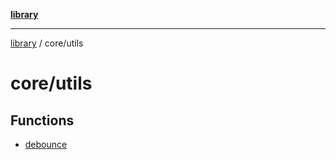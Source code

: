 [**library**](../../README.md)

***

[library](../../modules.md) / core/utils

# core/utils

## Functions

- [debounce](functions/debounce.md)
